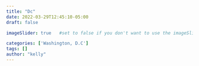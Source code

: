 ```yaml
---
title: "Dc"
date: 2022-03-29T12:45:10-05:00
draft: false

imageSlider: true   #set to false if you don't want to use the imageSlider but a featuredImage

categories: ['Washington, D.C']
tags: []
author: "kelly"
---
```

